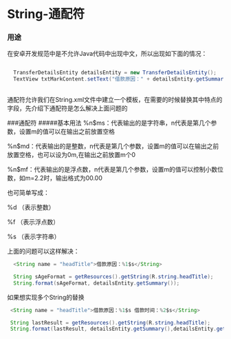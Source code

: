 # String-通配符
### 用途
 在安卓开发规范中是不允许Java代码中出现中文，所以出现如下面的情况：
 ```java
 
   TransferDetailsEntity detailsEntity = new TransferDetailsEntity();
   TextView txtMarkContent.setText("借款原因：" + detailsEntity.getSummary());
   
```
 通配符允许我们在String.xml文件中建立一个模板，在需要的时候替换其中特点的字段，先介绍下通配符是怎么解决上面问题的
 
###通配符
#####基本用法
   %n$ms：代表输出的是字符串，n代表是第几个参数，设置m的值可以在输出之前放置空格 
   
   %n$md：代表输出的是整数，n代表是第几个参数，设置m的值可以在输出之前放置空格，也可以设为0m,在输出之前放置m个0 
   
   %n$mf：代表输出的是浮点数，n代表是第几个参数，设置m的值可以控制小数位数，如m=2.2时，输出格式为00.00 
   
 也可简单写成：
 
   %d   （表示整数）
   
   %f    （表示浮点数）
   
   %s   （表示字符串）
   
 上面的问题可以这样解决：
  ```java
    <String name = "headTitle">借款原因：%1$s</String>
  ```
  ```java
    String sAgeFormat = getResources().getString(R.string.headTitle);  
    String.format(sAgeFormat, detailsEntity.getSummary());
  ```
  
  如果想实现多个String的替换
   ```java
    <String name = "headTitle">借款原因：%1$s 借款时间：%2$s</String>
   ```
   ```java
    String lastResult = getResources().getString(R.string.headTitle);  
    String.format(lastResult, detailsEntity.getSummary(),detailsEntity.getTime());
   ```
  
